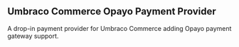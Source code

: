 ## Umbraco Commerce Opayo Payment Provider

A drop-in payment provider for Umbraco Commerce adding Opayo payment gateway support.
